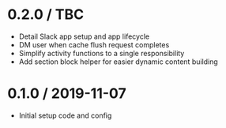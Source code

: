 0.2.0 / TBC
===================
- Detail Slack app setup and app lifecycle
- DM user when cache flush request completes
- Simplify activity functions to a single responsibility
- Add section block helper for easier dynamic content building

0.1.0 / 2019-11-07
===================
- Initial setup code and config
